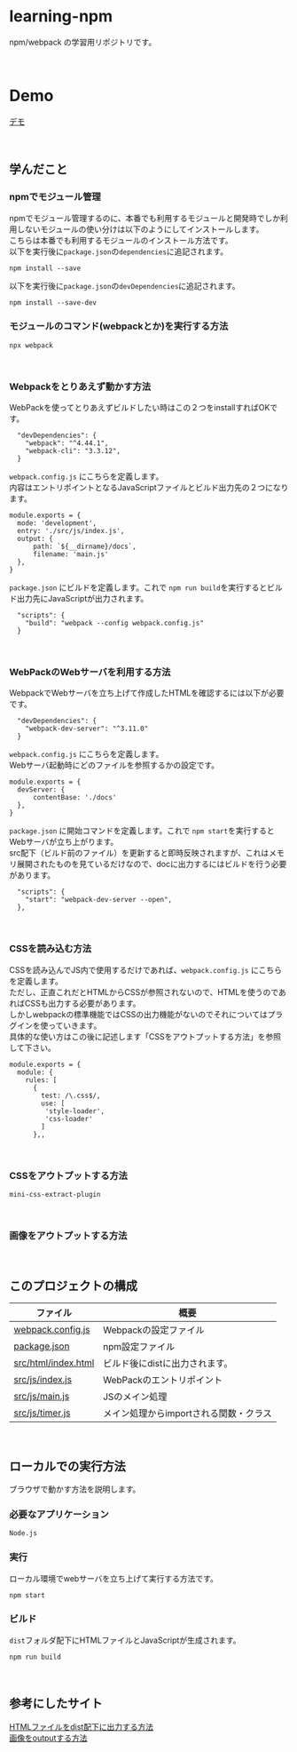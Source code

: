 # learning-npm
npm/webpack の学習用リポジトリです。  

<br>

# Demo
[デモ](https://fukugit.github.io/learning-npm)  

<br>  

## 学んだこと

### npmでモジュール管理
npmでモジュール管理するのに、本番でも利用するモジュールと開発時でしか利用しないモジュールの使い分けは以下のようにしてインストールします。  
こちらは本番でも利用するモジュールのインストール方法です。  
以下を実行後に```package.json```の```dependencies```に追記されます。
```
npm install --save
```
以下を実行後に```package.json```の```devDependencies```に追記されます。
```
npm install --save-dev
```

### モジュールのコマンド(webpackとか)を実行する方法
```
npx webpack
```

<br>

### Webpackをとりあえず動かす方法
WebPackを使ってとりあえずビルドしたい時はこの２つをinstallすればOKです。  
```
  "devDependencies": {
    "webpack": "^4.44.1",
    "webpack-cli": "3.3.12",
  }
```

```webpack.config.js``` にこちらを定義します。  
内容はエントリポイントとなるJavaScriptファイルとビルド出力先の２つになります。  
```
module.exports = {
  mode: 'development',
  entry: './src/js/index.js',
  output: {
      path: `${__dirname}/docs`,
      filename: 'main.js'
  },
}
```

```package.json``` にビルドを定義します。これで ```npm run build```を実行するとビルド出力先にJavaScriptが出力されます。  
```
  "scripts": {
    "build": "webpack --config webpack.config.js"
  }
```

<br>

### WebPackのWebサーバを利用する方法
WebpackでWebサーバを立ち上げて作成したHTMLを確認するには以下が必要です。
```
  "devDependencies": {
    "webpack-dev-server": "^3.11.0"
  }
```

```webpack.config.js``` にこちらを定義します。  
Webサーバ起動時にどのファイルを参照するかの設定です。  
```
module.exports = {
  devServer: {
      contentBase: './docs'
  },
}
```

```package.json``` に開始コマンドを定義します。これで ```npm start```を実行するとWebサーバが立ち上がります。  
src配下（ビルド前のファイル）を更新すると即時反映されますが、これはメモリ展開されたものを見ているだけなので、docに出力するにはビルドを行う必要があります。  
```
  "scripts": {
    "start": "webpack-dev-server --open",
  },
```

<br>

### CSSを読み込む方法
CSSを読み込んでJS内で使用するだけであれば、```webpack.config.js``` にこちらを定義します。  
ただし、正直これだとHTMLからCSSが参照されないので、HTMLを使うのであればCSSも出力する必要があります。  
しかしwebpackの標準機能ではCSSの出力機能がないのでそれについてはプラグインを使っていきます。  
具体的な使い方はこの後に記述します「CSSをアウトプットする方法」を参照して下さい。
```
module.exports = {
  module: {
    rules: [
      {
        test: /\.css$/,
        use: [
         'style-loader',
         'css-loader'
        ]
      },,
```

<br>

### CSSをアウトプットする方法
```mini-css-extract-plugin``` 

<br>

### 画像をアウトプットする方法




<br>

## このプロジェクトの構成  

| ファイル                                         | 概要                     |
| -------------------------------------------- | ---------------------- |
| [webpack.config.js](./webpack.config.js)     | Webpackの設定ファイル         |
| [package.json](./package.json)               | npm設定ファイル              |
| [src/html/index.html](./src/html/index.html) | ビルド後にdistに出力されます。      |
| [src/js/index.js](./src/js/index.js)         | WebPackのエントリポイント       |
| [src/js/main.js](./src/js/main.js)           | JSのメイン処理               |
| [src/js/timer.js](./src/js/timer.js)         | メイン処理からimportされる関数・クラス |


<br>

## ローカルでの実行方法
ブラウザで動かす方法を説明します。

### 必要なアプリケーション
```Node.js```

### 実行
ローカル環境でwebサーバを立ち上げて実行する方法です。  
```
npm start
```

### ビルド
```dist```フォルダ配下にHTMLファイルとJavaScriptが生成されます。
```
npm run build
```

<br>

## 参考にしたサイト
[HTMLファイルをdist配下に出力する方法](https://ema-hiro.hatenablog.com/entry/2017/10/12/015748)  
[画像をoutputする方法](https://note.com/koki_nagai/n/n5a637b6b727d)  
